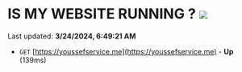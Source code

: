 # IS MY WEBSITE RUNNING ? [![](https://img.shields.io/static/v1?label=Sponsor&message=%E2%9D%A4&logo=GitHub&color=%23fe8e86)](https://github.com/sponsors/<username>)

Last updated: **3/24/2024, 6:49:21 AM**

- `GET` [https://youssefservice.me](https://youssefservice.me) - **Up** (139ms)

